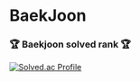 # BaekJoon

### 🏆 Baekjoon solved rank 🏆

[![Solved.ac Profile](http://mazassumnida.wtf/api/v2/generate_badge?boj=khj4295233)](https://solved.ac/khj4295233)
<br>
